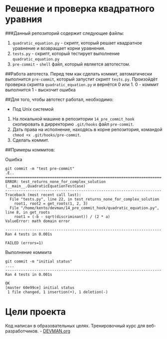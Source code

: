 # Решение и проверка квадратного уравния

###Данный репозиторий содержит следующие файлы:
1. `quadratic_equation.py` - скрипт, который решает квадратное уравнение
и возвращает корни уравнения.
2. `tests.py` - скрипт, который тестирует выполнение `quadratic_equation.py`
3. `pre-commit` - `shell` файл, который является автотестом. 

##Работа автотеста.
Перед тем как сделать коммит, автоматически выполнится `pre-commit`, который запустит скрипт `tests.py`.
Произойдёт проверка скрипта `quadratic_equation.py` и вернётся 0 или 1.
0 - коммит выполнится
1 - выскочит ошибка

##Для того, чтобы автотест работал, необходимо:
- Под Unix системой
1. На локальной машине в репозитории `14_pre_commit_hook` скопировать в дирректорию
 `.git/hooks` файл `pre-commit`.
2. Дать права на исполнение, находясь в корне репозитория, командой `chmod +x .git/hooks/pre-commit`.
3. Сделать коммит.

##Примеры коммитов:

Ошибка

```
git commit -m "test pre-commit"
.E..
======================================================================
ERROR: test_returns_none_for_complex_solution (__main__.QuadraticEquationTestCase)
----------------------------------------------------------------------
Traceback (most recent call last):
  File "tests.py", line 22, in test_returns_none_for_complex_solution
    root1, root2 = get_roots(1, 2, 3)
  File "/home/kento/devman/14_pre_commit_hook/quadratic_equation.py", line 8, in get_roots
    root1 = (-b - sqrt(discriminant)) / (2 * a)
ValueError: math domain error

----------------------------------------------------------------------
Ran 4 tests in 0.001s

FAILED (errors=1)

```

Выполнение коммита
```
git commit -m "initial status"
....
----------------------------------------------------------------------
Ran 4 tests in 0.001s

OK
[master 60e99ce] initial status
 1 file changed, 1 insertion(+), 1 deletion(-)

```

# Цели проекта

Код написан в образовательных целях. Тренировочный курс для веб-разработчиков. - [DEVMAN.org](https://devman.org)
